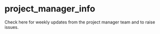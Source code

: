# project_manager_info
Check here for weekly updates from the project manager team and to raise issues.
